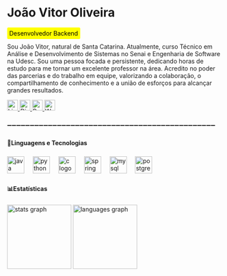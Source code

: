 <h1 align="left">João Vitor Oliveira</h1>

###

<p align="left" style="background-color: yellow; color: black; padding: 5px; display: inline; border-radius: 3px;">Desenvolvedor Backend</p>


<p align="left">Sou João Vitor, natural de Santa Catarina. Atualmente, curso Técnico em Análise e Desenvolvimento de Sistemas  no Senai e Engenharia de Software na Udesc. Sou uma pessoa focada e persistente, dedicando horas de estudo para me tornar um excelente professor na área. Acredito no poder das parcerias e do trabalho em equipe, valorizando a colaboração, o compartilhamento de conhecimento e a união de esforços para alcançar grandes resultados.</p>

<div align="left">
  <a href="https://www.linkedin.com/in/joão-vitor-a2868230a/" target="_blank">
    <img src="https://img.shields.io/static/v1?message=LinkedIn&logo=linkedin&label=&color=0077B5&logoColor=white&labelColor=&style=for-the-badge" height="25" alt="LinkedIn logo" />
  </a>

  <a href="https://discord.com/channels/@Bilius10" target="_blank">
    <img src="https://img.shields.io/static/v1?message=Discord&logo=discord&label=&color=7289DA&logoColor=white&labelColor=&style=for-the-badge" height="25" alt="Discord logo" />
  </a>

  <a href="https://bilius10.my.canva.site/joaovitoroliveira" target="_blank">
    <img src="https://img.shields.io/badge/Portf%C3%B3lio-9B4DFF?style=for-the-badge&logoColor=white" height="25" alt="Portfólio" />
</a>

  <a href="https://w.app/xdbste" target="_blank">
    <img src="https://img.shields.io/static/v1?message=WhatsApp&logo=whatsapp&label=&color=25D366&logoColor=white&labelColor=&style=for-the-badge" height="25" alt="WhatsApp logo" />
  </a>
</div>

###

<p align="left">➖➖➖➖➖➖➖➖➖➖➖➖➖➖➖➖➖➖➖➖➖➖➖➖➖➖➖➖➖➖➖➖➖➖➖➖➖➖➖➖➖➖➖➖➖➖</p>

###

<h4 align="left">🤖Linguagens e Tecnologias</h4>

###

<div align="left">
  <img src="https://cdn.jsdelivr.net/gh/devicons/devicon/icons/java/java-original.svg" height="40" alt="java logo"  />
  <img width="12" />
  <img src="https://cdn.jsdelivr.net/gh/devicons/devicon/icons/python/python-original.svg" height="40" alt="python logo"  />
  <img width="12" />
  <img src="https://cdn.jsdelivr.net/gh/devicons/devicon/icons/c/c-original.svg" height="40" alt="c logo"  />
  <img width="12" />
  <img src="https://cdn.jsdelivr.net/gh/devicons/devicon/icons/spring/spring-original.svg" height="40" alt="spring logo"  />
  <img width="12" />
  <img src="https://cdn.jsdelivr.net/gh/devicons/devicon/icons/mysql/mysql-original.svg" height="40" alt="mysql logo"  />
  <img width="12" />
  <img src="https://cdn.jsdelivr.net/gh/devicons/devicon/icons/postgresql/postgresql-original.svg" height="40" alt="postgresql logo"  />
</div>

###

<h4 align="left">📊Estatísticas</h4>

###

<div align="left">
  <img src="https://github-readme-stats.vercel.app/api?username=Bilius10&hide_title=false&hide_rank=false&show_icons=true&include_all_commits=true&count_private=true&disable_animations=false&theme=dracula&locale=en&hide_border=false&order=1" height="150" alt="stats graph"  />
  <img src="https://github-readme-stats.vercel.app/api/top-langs?username=Bilius10&locale=pt-br&hide_title=false&layout=compact&card_width=320&langs_count=5&theme=dracula&hide_border=false&order=2" height="150" alt="languages graph"  />
</div>

###
